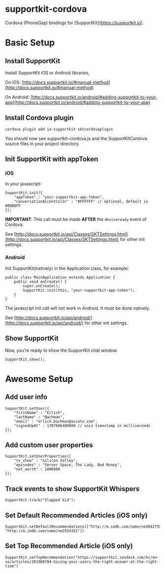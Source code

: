 # supportkit-cordova
Cordova (PhoneGap) bindings for [SupportKit](https://supportkit.io].

# Basic Setup

## Install SupportKit

Install SupportKit iOS or Android libraries,

On iOS: [http://docs.supportkit.io/#manual-method](http://docs.supportkit.io/#manual-method)

On Android: [http://docs.supportkit.io/android/#adding-supportkit-to-your-app](http://docs.supportkit.io/android/#adding-supportkit-to-your-app)

## Install Cordova plugin

	cordova plugin add io-supportkit-sktcordovaplugin

You should now see supportkit-cordova.js and the SupportKitCordova source files in your project directory.

## Init SupportKit with appToken

### iOS

In your javascript:

	SupportKit.init({
    	"appToken" : "your-supportkit-app-token",
    	"conversationAccentColor" : "#FFFFFF" // optional, default is #00B0FF
	});
	
**IMPORTANT**: This call must be made **AFTER** the `deviceready` event of Cordova.

See [http://docs.supportkit.io/api/Classes/SKTSettings.html](http://docs.supportkit.io/api/Classes/SKTSettings.html) for other init settings.

### Android

Init SupportKit(natively) in the Application class, for example:

	public class MainApplication extends Application {
	    public void onCreate() {
	        super.onCreate();
	        SupportKit.init(this, "your-supportkit-app-token");
	    }
	}

The javascript init call will not work in Android. It must be done natively.

See [http://docs.supportkit.io/api/android/](http://docs.supportkit.io/api/android/) for other init settings.


## Show SupportKit

Now, you're ready to show the SupportKit chat window.

	SupportKit.show();

# Awesome Setup

## Add user info

	SupportKit.setUser({
		"firstName" : "Erlich",
		"lastName" : "Bachman",
		"email" : "erlich.bachman@aviato.com",
		"signedUpAt" : 1397606400000 // unix timestamp in milliseconds
	});

## Add custom user properties

	SupportKit.setUserProperties({
		"tv_show" : "Silicon Valley",
		"episodes" : "Server Space, The Lady, Bad Money",
		"net_worth" : 1000000
	});

## Track events to show SupportKit Whispers

    SupportKit.track("Slapped kid");

## Set Default Recommended Articles (iOS only)
	
	SupportKit.setDefaultRecommendations(["http://m.imdb.com/name/nm3042755", "http://m.imdb.com/name/nm2554352"])

## Set Top Recommended Article (iOS only)

	SupportKit.setTopRecommendation("https://supportkit.zendesk.com/hc/en-us/articles/201900704-Giving-your-users-the-right-answer-at-the-right-time")
